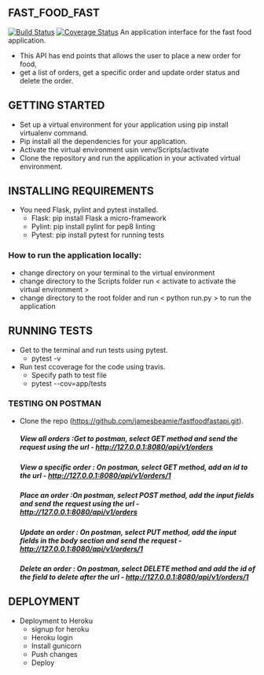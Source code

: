 ## FAST_FOOD_FAST
[![Build Status](https://travis-ci.org/jamesbeamie/fastfoods_api.svg?branch=develop)](https://travis-ci.org/jamesbeamie/fastfoods_api) [![Coverage Status](https://coveralls.io/repos/github/jamesbeamie/fastfoods_api/badge.svg?branch=develop)](https://coveralls.io/github/jamesbeamie/fastfoods_api?branch=develop)
An application interface for the fast food application.
 - This API has end points that allows the user to place a new order for food,
 - get a list of orders, get a specific order and update order status and delete the order.

## GETTING STARTED
- Set up a virtual environment for your application using pip install virtualenv command.
- Pip install all the dependencies for your application.
- Activate the virtual environment usin venv/Scripts/activate
- Clone the repository and run the application in your activated virtual environment.

## INSTALLING REQUIREMENTS
- You need Flask, pylint and pytest installed.
     - Flask: pip install Flask a micro-framework
     - Pylint: pip install pylint for pep8 linting
     - Pytest: pip install pytest for running tests

### How to run the application locally: 
- change directory on your terminal to the virtual environment
- change directory to the Scripts folder run < activate to activate the virtual environment >
- change directory to the root folder and run < python run.py > to run the application

## RUNNING TESTS
- Get to the terminal and run tests using pytest.
   - pytest -v
- Run test ccoverage for the code using travis.
   - Specify path to test file
   - pytest --cov=app/tests

### TESTING ON POSTMAN

- Clone the repo (https://github.com/jamesbeamie/fastfoodfastapi.git).
    ##### View all orders :Get to postman, select GET method and send the request using the url - http://127.0.0.1:8080/api/v1/orders
   ##### View a specific order : On postman, select GET method, add an id to the url - http://127.0.0.1:8080/api/v1/orders/1
    ##### Place an order :On postman, select POST method, add the input fields and send the request using the url -      http://127.0.0.1:8080/api/v1/orders
    ##### Update an order : On postman, select PUT method, add the input fields in the body section and send the request - http://127.0.0.1:8080/api/v1/orders/1
   ##### Delete an order : On postman, select DELETE method and add the id of the field to delete after the url - http://127.0.0.1:8080/api/v1/orders/1
   
## DEPLOYMENT
- Deployment to Heroku
    - signup for heroku
    - Heroku login
    - Install gunicorn
    - Push changes
    - Deploy
 
   


